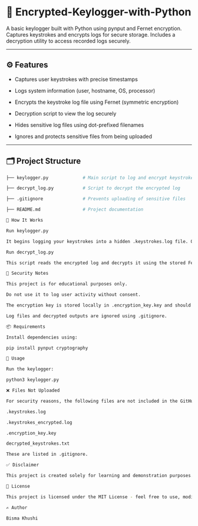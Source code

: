 # 🔐 Encrypted-Keylogger-with-Python
A basic keylogger built with Python using pynput and Fernet encryption. Captures keystrokes and encrypts logs for secure storage. Includes a decryption utility to access recorded logs securely.

---

## ⚙️ Features

- Captures user keystrokes with precise timestamps
  
- Logs system information (user, hostname, OS, processor)
  
- Encrypts the keystroke log file using Fernet (symmetric encryption)
  
- Decryption script to view the log securely
  
- Hides sensitive log files using dot-prefixed filenames
  
- Ignores and protects sensitive files from being uploaded

---

## 🗂️ Project Structure

```bash
├── keylogger.py             # Main script to log and encrypt keystrokes

├── decrypt_log.py           # Script to decrypt the encrypted log

├── .gitignore               # Prevents uploading of sensitive files

├── README.md                # Project documentation

🚀 How It Works

Run keylogger.py

It begins logging your keystrokes into a hidden .keystrokes.log file. Once the script ends (e.g. via Ctrl+C), it encrypts the log and saves it as .keystrokes_encrypted.log. The original log is deleted.

Run decrypt_log.py

This script reads the encrypted log and decrypts it using the stored Fernet key (.encryption_key.key). The output is saved to decrypted_keystrokes.txt.

🔐 Security Notes

This project is for educational purposes only.

Do not use it to log user activity without consent.

The encryption key is stored locally in .encryption_key.key and should not be uploaded or shared.

Log files and decrypted outputs are ignored using .gitignore.

📦 Requirements

Install dependencies using:

pip install pynput cryptography

📝 Usage

Run the keylogger:

python3 keylogger.py

❌ Files Not Uploaded

For security reasons, the following files are not included in the GitHub repo:

.keystrokes.log

.keystrokes_encrypted.log

.encryption_key.key

decrypted_keystrokes.txt

These are listed in .gitignore.

✅ Disclaimer

This project is created solely for learning and demonstration purposes. Misuse of this code is not the responsibility of the developer. Always ensure ethical use of monitoring tools.

📄 License

This project is licensed under the MIT License - feel free to use, modify, and share with attribution.

✍️ Author

Bisma Khushi
